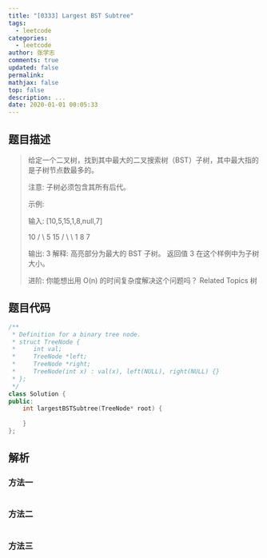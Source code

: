 ```yaml
---
title: "[0333] Largest BST Subtree"
tags:
  - leetcode
categories:
  - leetcode
author: 张学志
comments: true
updated: false
permalink:
mathjax: false
top: false
description: ...
date: 2020-01-01 00:05:33
---
```


## 题目描述

> 给定一个二叉树，找到其中最大的二叉搜索树（BST）子树，其中最大指的是子树节点数最多的。 
> 
> 注意: 
> 子树必须包含其所有后代。 
> 
> 示例: 
> 
> 输入: [10,5,15,1,8,null,7]
> 
> 10 
> / \ 
> 5  15 
> / \   \ 
> 1   8   7
> 
> 输出: 3
> 解释: 高亮部分为最大的 BST 子树。
> 返回值 3 在这个样例中为子树大小。
> 
> 
> 进阶: 
> 你能想出用 O(n) 的时间复杂度解决这个问题吗？ 
> Related Topics 树

## 题目代码

```cpp
/**
 * Definition for a binary tree node.
 * struct TreeNode {
 *     int val;
 *     TreeNode *left;
 *     TreeNode *right;
 *     TreeNode(int x) : val(x), left(NULL), right(NULL) {}
 * };
 */
class Solution {
public:
    int largestBSTSubtree(TreeNode* root) {
        
    }
};
```

## 解析

### 方法一

```cpp

```

### 方法二

```cpp

```

### 方法三

```cpp

```


